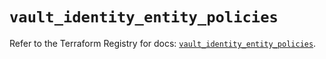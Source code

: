# `vault_identity_entity_policies`

Refer to the Terraform Registry for docs: [`vault_identity_entity_policies`](https://registry.terraform.io/providers/hashicorp/vault/4.6.0/docs/resources/identity_entity_policies).
